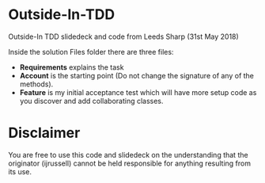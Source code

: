 # Outside-In-TDD
Outside-In TDD slidedeck and code from Leeds Sharp (31st May 2018)

Inside the solution Files folder there are three files:

- **Requirements** 
explains the task
- **Account** is the starting point (Do not change the signature of any of the methods).
- **Feature** is my initial acceptance test which will have more setup code as you discover and add collaborating classes.

# Disclaimer
You are free to use this code and slidedeck on the understanding that the originator (ijrussell) cannot be held responsible for anything resulting from its use.